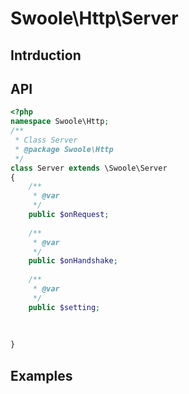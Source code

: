 # Swoole\Http\Server

## Intrduction

## API

```php
<?php
namespace Swoole\Http;
/**
 * Class Server
 * @package Swoole\Http
 */
class Server extends \Swoole\Server
{
    /**
     * @var 
     */
    public $onRequest;
    
    /**
     * @var 
     */
    public $onHandshake;
    
    /**
     * @var 
     */
    public $setting;
    
    
    
}


```

## Examples

